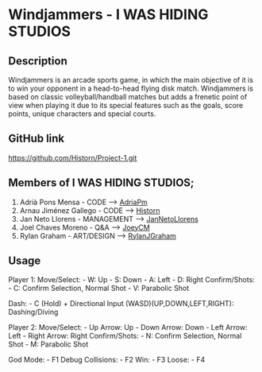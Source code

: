 # Windjammers - I WAS HIDING STUDIOS

## Description

Windjammers is an arcade sports game, in which the main objective of it is to win your opponent
in a head-to-head flying disk match. Windjammers is based on classic volleyball/handball matches 
but adds a frenetic point of view when playing it due to its special features such as the goals, 
score points, unique characters and special courts.

## GitHub link

https://github.com/Historn/Project-1.git

## Members of I WAS HIDING STUDIOS;

1. Adrià Pons Mensa - CODE --> [AdriaPm](https://github.com/AdriaPm)
2. Arnau Jiménez Gallego - CODE --> [Historn](https://github.com/Historn)
3. Jan Neto Llorens - MANAGEMENT --> 	[JanNetoLlorens](https://github.com/JanNetoLlorens)
4. Joel Chaves Moreno - Q&A --> [JoeyCM](https://github.com/JoeyCM)
5. Rylan Graham - ART/DESIGN --> 	[RylanJGraham](https://github.com/RylanJGraham)

## Usage

Player 1:
 Move/Select: - W: Up
	        - S: Down
	        - A: Left
	        - D: Right
Confirm/Shots: - C: Confirm Selection, Normal Shot
	         - V: Parabolic Shot

Dash: - C (Hold) + Directional Input (WASD)(UP,DOWN,LEFT,RIGHT): Dashing/Diving 
	

Player 2:
 Move/Select: - Up Arrow: Up
	        - Down Arrow: Down
	        - Left Arrow: Left
	        - Right Arrow: Right
Confirm/Shots: - N: Confirm Selection, Normal Shot
	         - M: Parabolic Shot 

God Mode: - F1
Debug Collisions: - F2
Win: - F3
Loose: - F4

